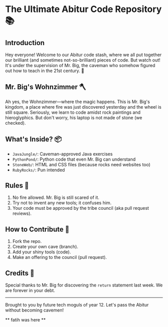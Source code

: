 # The Ultimate Abitur Code Repository 📚

## Introduction
Hey everyone! Welcome to our Abitur code stash, where we all put together our brilliant (and sometimes not-so-brilliant) pieces of code. But watch out! It's under the supervision of Mr. Big, the caveman who somehow figured out how to teach in the 21st century. 🦖

## Mr. Big's Wohnzimmer 🪓
Ah yes, the Wohnzimmer—where the magic happens. This is Mr. Big's kingdom, a place where fire was just discovered yesterday and the wheel is still square. Seriously, we learn to code amidst rock paintings and hieroglyphics. But don't worry, his laptop is not made of stone (we checked).

## What's Inside? 📦
- `JavaJungle/`: Caveman-approved Java exercises
- `PythonPond/`: Python code that even Mr. Big can understand
- `StoneWeb/`: HTML and CSS files (because rocks need websites too)
- `RubyRocks/`: Pun intended

## Rules 📜
1. No fire allowed. Mr. Big is still scared of it.
2. Try not to invent any new tools; it confuses him.
3. Your code must be approved by the tribe council (aka pull request reviews).

## How to Contribute 🤝
1. Fork the repo.
2. Create your own cave (branch).
3. Add your shiny tools (code).
4. Make an offering to the council (pull request).

## Credits 👏
Special thanks to Mr. Big for discovering the `return` statement last week. We are forever in your debt.

---
Brought to you by future tech moguls of year 12. Let's pass the Abitur without becoming cavemen!

** fatih was here **
